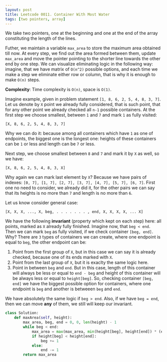 ```yaml
---
layout: post
title: Leetcode 0011. Container With Most Water
tags: [two pointers, array]
---
```


We take two pointers, one at the beginning and one at the end of the array constituting the length of the lines.

Futher, we maintain a variable `max_area` to store the maximum area obtained till now.  At every step, we find out the area formed between them, update `max_area` and move the pointer pointing to the shorter line towards the other end by one step. We can visualize eliminating logic in the following way: imagine, that we have matrix of `O(n^2)` possible options, and each time we make a step we eliminate either row or column, that is why it is enough to make `O(n)` steps. 

**Complexity**: Time complexity is `O(n)`, space is `O(1)`.

Imagine example, given in problem statement `[1, 8, 6, 2, 5, 4, 8, 3, 7]`. Let us denote by `X` point we already fully considered, that is such point, that for any other point we already checked all `n-1` possible containers. At the first step we choose smallest, between `1` and `7` and mark `1` as fully visited:

`[X, 8, 6, 2, 5, 4, 8, 3, 7]`

Why we can do it: because among all containers which have `1` as one of endpoints, the biggest one is the longest one: heights of these containers can be `1` or less and length can be `7` or less.

Next step, we choose smallest between `8` and `7` and mark it by `X` as well, so we have:

`[X, 8, 6, 2, 5, 4, 8, 3, X]`

Why again we can mark last element by `X`? Because we have pairs of indexes: `[0, 7], [1, 7], [2, 7], [3, 7], [4, 7], [5, 7], [6, 7]`. First one no need to consider, we already did it, for the other pairs we can say that its heights is no more than `7` and length is no more than `6`. 

Let us know consider general case:

`[X, X, X, ..., X, beg, . . . . . . . , end, X, X, X, X, ... X]`

We have the following **invariant** (property which kept on each step) here: all points, marked as `X` already fully finished. Imagine now, that `beg < end`. Then we can mark `beg` as fully visited, if we check container `[beg, end]`. Why? There are `3` types of containers we can create, where one endpoint is equal to `beg`, the other endpoint can be:

1. Point from the first group of `X`, but in this case we can say it is already checked, because one of its ends marked with `X`.
2. Point from the last group of `X`, but it is exaclty the same logic here.
3. Point in between `beg` and `end`. But in this case, length of this container will always be less or equal to `end - beg` and height of this container will be always less or equal to `height[beg]`. So, checking container `[beg, end]` we have the biggest possible option for containers, where one endpoint is `beg` and another is betweeen `beg` and `end`.

We have absolutely the same logic if `beg > end`. Also, if we have `beg = end`, then we can move **any** of them, we still will keep our invariant.

```python
class Solution:
    def maxArea(self, height):
        max_area, beg, end = 0, 0, len(height) - 1
        while beg < end:
            max_area = max(max_area, min(height[beg], height[end]) * (end - beg))
            if height[beg] < height[end]:
                beg += 1
            else:
                end -= 1
        return max_area
```

